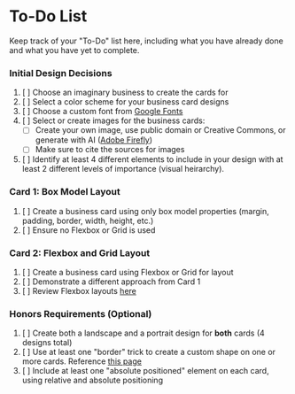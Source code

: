 # To-Do List

Keep track of your "To-Do" list here, including what you have already done and what you have yet to complete.

### Initial Design Decisions
1. [ ] Choose an imaginary business to create the cards for
2. [ ] Select a color scheme for your business card designs
3. [ ] Choose a custom font from [Google Fonts](https://fonts.google.com/)
4. [ ] Select or create images for the business cards:
   - [ ] Create your own image, use public domain or Creative Commons, or generate with AI ([Adobe Firefly](https://firefly.adobe.com/))
   - [ ] Make sure to cite the sources for images
5. [ ] Identify at least 4 different elements to include in your design with at least 2 different levels
       of importance (visual heirarchy).
       
### Card 1: Box Model Layout
1. [ ] Create a business card using only box model properties (margin, padding, border, width, height, etc.)
2. [ ] Ensure no Flexbox or Grid is used

### Card 2: Flexbox and Grid Layout
1. [ ] Create a business card using Flexbox or Grid for layout
2. [ ] Demonstrate a different approach from Card 1
3. [ ] Review Flexbox layouts [here](https://business-card-flex.netlify.app/)

### Honors Requirements (Optional)
1. [ ] Create both a landscape and a portrait design for **both** cards (4 designs total)
2. [ ] Use at least one "border" trick to create a custom shape on one or more cards. Reference [this page](https://css-tricks.com/the-shapes-of-css/)
3. [ ] Include at least one "absolute positioned" element on each card, using relative and absolute positioning